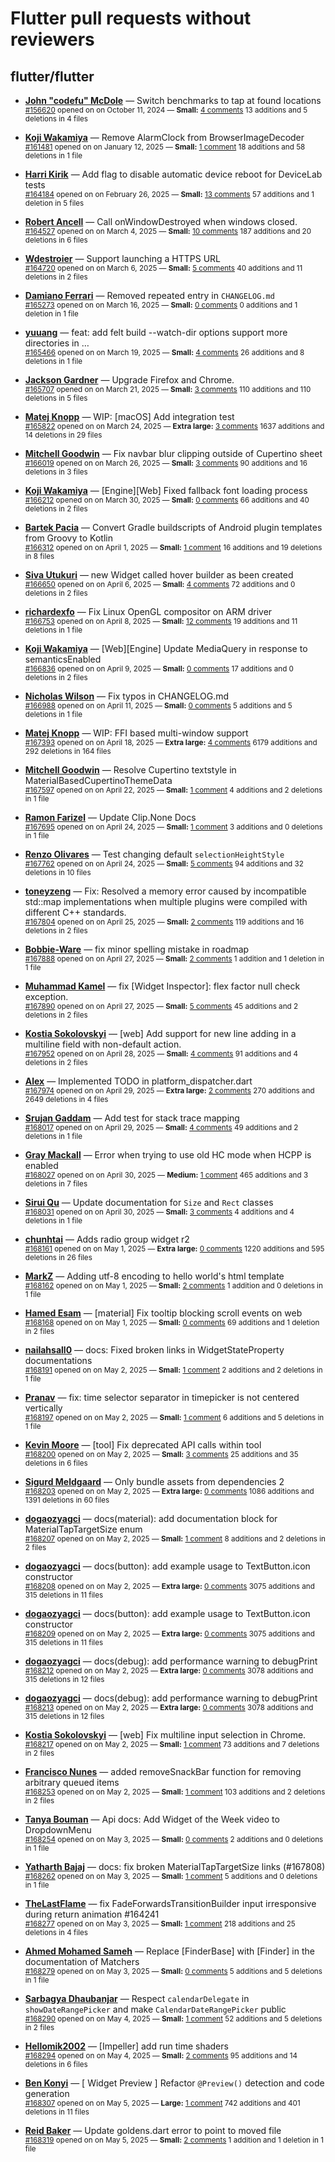 # Flutter pull requests without reviewers

## flutter/flutter

* **[John "codefu" McDole](https://github.com/jtmcdole)** &mdash; Switch benchmarks to tap at found locations<br />
  <sub>[#156620](https://github.com/flutter/flutter/pull/156620) opened on on October 11, 2024 &mdash; **Small:** [4 comments](https://github.com/flutter/flutter/pull/156620) 13 additions and 5 deletions in 4 files</sub><br />

* **[Koji Wakamiya](https://github.com/koji-1009)** &mdash; Remove AlarmClock from BrowserImageDecoder<br />
  <sub>[#161481](https://github.com/flutter/flutter/pull/161481) opened on on January 12, 2025 &mdash; **Small:** [1 comment](https://github.com/flutter/flutter/pull/161481) 18 additions and 58 deletions in 1 file</sub><br />

* **[Harri Kirik](https://github.com/harri35)** &mdash; Add flag to disable automatic device reboot for DeviceLab tests<br />
  <sub>[#164184](https://github.com/flutter/flutter/pull/164184) opened on on February 26, 2025 &mdash; **Small:** [13 comments](https://github.com/flutter/flutter/pull/164184) 57 additions and 1 deletion in 5 files</sub><br />

* **[Robert Ancell](https://github.com/robert-ancell)** &mdash; Call onWindowDestroyed when windows closed.<br />
  <sub>[#164527](https://github.com/flutter/flutter/pull/164527) opened on on March 4, 2025 &mdash; **Small:** [10 comments](https://github.com/flutter/flutter/pull/164527) 187 additions and 20 deletions in 6 files</sub><br />

* **[Wdestroier](https://github.com/Wdestroier)** &mdash; Support launching a HTTPS URL<br />
  <sub>[#164720](https://github.com/flutter/flutter/pull/164720) opened on on March 6, 2025 &mdash; **Small:** [5 comments](https://github.com/flutter/flutter/pull/164720) 40 additions and 11 deletions in 2 files</sub><br />

* **[Damiano Ferrari](https://github.com/ferraridamiano)** &mdash; Removed repeated entry in `CHANGELOG.md`<br />
  <sub>[#165273](https://github.com/flutter/flutter/pull/165273) opened on on March 16, 2025 &mdash; **Small:** [0 comments](https://github.com/flutter/flutter/pull/165273) 0 additions and 1 deletion in 1 file</sub><br />

* **[yuuang](https://github.com/zhangyuang)** &mdash; feat: add felt build --watch-dir options support more directories in …<br />
  <sub>[#165466](https://github.com/flutter/flutter/pull/165466) opened on on March 19, 2025 &mdash; **Small:** [4 comments](https://github.com/flutter/flutter/pull/165466) 26 additions and 8 deletions in 1 file</sub><br />

* **[Jackson Gardner](https://github.com/eyebrowsoffire)** &mdash; Upgrade Firefox and Chrome.<br />
  <sub>[#165707](https://github.com/flutter/flutter/pull/165707) opened on on March 21, 2025 &mdash; **Small:** [3 comments](https://github.com/flutter/flutter/pull/165707) 110 additions and 110 deletions in 5 files</sub><br />

* **[Matej Knopp](https://github.com/knopp)** &mdash; WIP: [macOS] Add integration test<br />
  <sub>[#165822](https://github.com/flutter/flutter/pull/165822) opened on on March 24, 2025 &mdash; **Extra large:** [3 comments](https://github.com/flutter/flutter/pull/165822) 1637 additions and 14 deletions in 29 files</sub><br />

* **[Mitchell Goodwin](https://github.com/MitchellGoodwin)** &mdash; Fix navbar blur clipping outside of Cupertino sheet<br />
  <sub>[#166019](https://github.com/flutter/flutter/pull/166019) opened on on March 26, 2025 &mdash; **Small:** [3 comments](https://github.com/flutter/flutter/pull/166019) 90 additions and 16 deletions in 3 files</sub><br />

* **[Koji Wakamiya](https://github.com/koji-1009)** &mdash; [Engine][Web] Fixed fallback font loading process<br />
  <sub>[#166212](https://github.com/flutter/flutter/pull/166212) opened on on March 30, 2025 &mdash; **Small:** [0 comments](https://github.com/flutter/flutter/pull/166212) 66 additions and 40 deletions in 2 files</sub><br />

* **[Bartek Pacia](https://github.com/bartekpacia)** &mdash; Convert Gradle buildscripts of Android plugin templates from Groovy to Kotlin<br />
  <sub>[#166312](https://github.com/flutter/flutter/pull/166312) opened on on April 1, 2025 &mdash; **Small:** [1 comment](https://github.com/flutter/flutter/pull/166312) 16 additions and 19 deletions in 8 files</sub><br />

* **[Siva Utukuri](https://github.com/UtukuriSiva)** &mdash; new Widget called hover builder as been created<br />
  <sub>[#166650](https://github.com/flutter/flutter/pull/166650) opened on on April 6, 2025 &mdash; **Small:** [4 comments](https://github.com/flutter/flutter/pull/166650) 72 additions and 0 deletions in 2 files</sub><br />

* **[richardexfo](https://github.com/richardexfo)** &mdash; Fix Linux OpenGL compositor on ARM driver<br />
  <sub>[#166753](https://github.com/flutter/flutter/pull/166753) opened on on April 8, 2025 &mdash; **Small:** [12 comments](https://github.com/flutter/flutter/pull/166753) 19 additions and 11 deletions in 1 file</sub><br />

* **[Koji Wakamiya](https://github.com/koji-1009)** &mdash; [Web][Engine] Update MediaQuery in response to semanticsEnabled<br />
  <sub>[#166836](https://github.com/flutter/flutter/pull/166836) opened on on April 9, 2025 &mdash; **Small:** [0 comments](https://github.com/flutter/flutter/pull/166836) 17 additions and 0 deletions in 2 files</sub><br />

* **[Nicholas Wilson](https://github.com/NicholasWilsonDEV)** &mdash; Fix typos in CHANGELOG.md<br />
  <sub>[#166988](https://github.com/flutter/flutter/pull/166988) opened on on April 11, 2025 &mdash; **Small:** [0 comments](https://github.com/flutter/flutter/pull/166988) 5 additions and 5 deletions in 1 file</sub><br />

* **[Matej Knopp](https://github.com/knopp)** &mdash; WIP: FFI based multi-window support<br />
  <sub>[#167393](https://github.com/flutter/flutter/pull/167393) opened on on April 18, 2025 &mdash; **Extra large:** [4 comments](https://github.com/flutter/flutter/pull/167393) 6179 additions and 292 deletions in 164 files</sub><br />

* **[Mitchell Goodwin](https://github.com/MitchellGoodwin)** &mdash; Resolve Cupertino textstyle in MaterialBasedCupertinoThemeData<br />
  <sub>[#167597](https://github.com/flutter/flutter/pull/167597) opened on on April 22, 2025 &mdash; **Small:** [1 comment](https://github.com/flutter/flutter/pull/167597) 4 additions and 2 deletions in 1 file</sub><br />

* **[Ramon Farizel](https://github.com/RamonFarizel)** &mdash; Update Clip.None Docs<br />
  <sub>[#167695](https://github.com/flutter/flutter/pull/167695) opened on on April 24, 2025 &mdash; **Small:** [1 comment](https://github.com/flutter/flutter/pull/167695) 3 additions and 0 deletions in 1 file</sub><br />

* **[Renzo Olivares](https://github.com/Renzo-Olivares)** &mdash; Test changing default `selectionHeightStyle`<br />
  <sub>[#167762](https://github.com/flutter/flutter/pull/167762) opened on on April 24, 2025 &mdash; **Small:** [5 comments](https://github.com/flutter/flutter/pull/167762) 94 additions and 32 deletions in 10 files</sub><br />

* **[toneyzeng](https://github.com/toneyzeng)** &mdash; Fix: Resolved a memory error caused by incompatible std::map implementations when multiple plugins were compiled with different C++ standards.<br />
  <sub>[#167804](https://github.com/flutter/flutter/pull/167804) opened on on April 25, 2025 &mdash; **Small:** [2 comments](https://github.com/flutter/flutter/pull/167804) 119 additions and 16 deletions in 2 files</sub><br />

* **[Bobbie-Ware](https://github.com/Bobbie-Ware)** &mdash; fix minor spelling mistake in roadmap<br />
  <sub>[#167888](https://github.com/flutter/flutter/pull/167888) opened on on April 27, 2025 &mdash; **Small:** [2 comments](https://github.com/flutter/flutter/pull/167888) 1 addition and 1 deletion in 1 file</sub><br />

* **[Muhammad Kamel](https://github.com/muhammadkamel)** &mdash; fix [Widget Inspector]: flex factor null check exception.<br />
  <sub>[#167890](https://github.com/flutter/flutter/pull/167890) opened on on April 27, 2025 &mdash; **Small:** [5 comments](https://github.com/flutter/flutter/pull/167890) 45 additions and 2 deletions in 2 files</sub><br />

* **[Kostia Sokolovskyi](https://github.com/ksokolovskyi)** &mdash; [web] Add support for new line adding in a multiline field with non-default action.<br />
  <sub>[#167952](https://github.com/flutter/flutter/pull/167952) opened on on April 28, 2025 &mdash; **Small:** [4 comments](https://github.com/flutter/flutter/pull/167952) 91 additions and 4 deletions in 2 files</sub><br />

* **[Alex](https://github.com/alexio-dev)** &mdash; Implemented TODO in platform_dispatcher.dart<br />
  <sub>[#167974](https://github.com/flutter/flutter/pull/167974) opened on on April 29, 2025 &mdash; **Extra large:** [2 comments](https://github.com/flutter/flutter/pull/167974) 270 additions and 2649 deletions in 4 files</sub><br />

* **[Srujan Gaddam](https://github.com/srujzs)** &mdash; Add test for stack trace mapping<br />
  <sub>[#168017](https://github.com/flutter/flutter/pull/168017) opened on on April 29, 2025 &mdash; **Small:** [4 comments](https://github.com/flutter/flutter/pull/168017) 49 additions and 2 deletions in 1 file</sub><br />

* **[Gray Mackall](https://github.com/gmackall)** &mdash; Error when trying to use old HC mode when HCPP is enabled<br />
  <sub>[#168027](https://github.com/flutter/flutter/pull/168027) opened on on April 30, 2025 &mdash; **Medium:** [1 comment](https://github.com/flutter/flutter/pull/168027) 465 additions and 3 deletions in 7 files</sub><br />

* **[Sirui Qu](https://github.com/stuuupidcat)** &mdash; Update documentation for `Size` and `Rect` classes<br />
  <sub>[#168031](https://github.com/flutter/flutter/pull/168031) opened on on April 30, 2025 &mdash; **Small:** [3 comments](https://github.com/flutter/flutter/pull/168031) 4 additions and 4 deletions in 1 file</sub><br />

* **[chunhtai](https://github.com/chunhtai)** &mdash; Adds radio group widget r2<br />
  <sub>[#168161](https://github.com/flutter/flutter/pull/168161) opened on on May 1, 2025 &mdash; **Extra large:** [0 comments](https://github.com/flutter/flutter/pull/168161) 1220 additions and 595 deletions in 26 files</sub><br />

* **[MarkZ](https://github.com/Markzipan)** &mdash; Adding utf-8 encoding to hello world's html template<br />
  <sub>[#168162](https://github.com/flutter/flutter/pull/168162) opened on on May 1, 2025 &mdash; **Small:** [2 comments](https://github.com/flutter/flutter/pull/168162) 1 addition and 0 deletions in 1 file</sub><br />

* **[Hamed Esam](https://github.com/Hamed233)** &mdash; [material] Fix tooltip blocking scroll events on web<br />
  <sub>[#168168](https://github.com/flutter/flutter/pull/168168) opened on on May 1, 2025 &mdash; **Small:** [0 comments](https://github.com/flutter/flutter/pull/168168) 69 additions and 1 deletion in 2 files</sub><br />

* **[nailahsall0](https://github.com/nailahsall0)** &mdash; docs: Fixed broken links in WidgetStateProperty documentations<br />
  <sub>[#168191](https://github.com/flutter/flutter/pull/168191) opened on on May 2, 2025 &mdash; **Small:** [1 comment](https://github.com/flutter/flutter/pull/168191) 2 additions and 2 deletions in 1 file</sub><br />

* **[Pranav](https://github.com/pranavo72bex)** &mdash; fix: time selector separator in timepicker is not centered vertically<br />
  <sub>[#168197](https://github.com/flutter/flutter/pull/168197) opened on on May 2, 2025 &mdash; **Small:** [1 comment](https://github.com/flutter/flutter/pull/168197) 6 additions and 5 deletions in 1 file</sub><br />

* **[Kevin Moore](https://github.com/kevmoo)** &mdash; [tool] Fix deprecated API calls within tool<br />
  <sub>[#168200](https://github.com/flutter/flutter/pull/168200) opened on on May 2, 2025 &mdash; **Small:** [3 comments](https://github.com/flutter/flutter/pull/168200) 25 additions and 35 deletions in 6 files</sub><br />

* **[Sigurd Meldgaard](https://github.com/sigurdm)** &mdash; Only bundle assets from dependencies 2<br />
  <sub>[#168203](https://github.com/flutter/flutter/pull/168203) opened on on May 2, 2025 &mdash; **Extra large:** [0 comments](https://github.com/flutter/flutter/pull/168203) 1086 additions and 1391 deletions in 60 files</sub><br />

* **[dogaozyagci](https://github.com/dogaozyagci)** &mdash; docs(material): add documentation block for MaterialTapTargetSize enum<br />
  <sub>[#168207](https://github.com/flutter/flutter/pull/168207) opened on on May 2, 2025 &mdash; **Small:** [1 comment](https://github.com/flutter/flutter/pull/168207) 8 additions and 2 deletions in 2 files</sub><br />

* **[dogaozyagci](https://github.com/dogaozyagci)** &mdash; docs(button): add example usage to TextButton.icon constructor<br />
  <sub>[#168208](https://github.com/flutter/flutter/pull/168208) opened on on May 2, 2025 &mdash; **Extra large:** [0 comments](https://github.com/flutter/flutter/pull/168208) 3075 additions and 315 deletions in 11 files</sub><br />

* **[dogaozyagci](https://github.com/dogaozyagci)** &mdash; docs(button): add example usage to TextButton.icon constructor<br />
  <sub>[#168209](https://github.com/flutter/flutter/pull/168209) opened on on May 2, 2025 &mdash; **Extra large:** [0 comments](https://github.com/flutter/flutter/pull/168209) 3075 additions and 315 deletions in 11 files</sub><br />

* **[dogaozyagci](https://github.com/dogaozyagci)** &mdash; docs(debug): add performance warning to debugPrint<br />
  <sub>[#168212](https://github.com/flutter/flutter/pull/168212) opened on on May 2, 2025 &mdash; **Extra large:** [0 comments](https://github.com/flutter/flutter/pull/168212) 3078 additions and 315 deletions in 12 files</sub><br />

* **[dogaozyagci](https://github.com/dogaozyagci)** &mdash; docs(debug): add performance warning to debugPrint<br />
  <sub>[#168213](https://github.com/flutter/flutter/pull/168213) opened on on May 2, 2025 &mdash; **Extra large:** [0 comments](https://github.com/flutter/flutter/pull/168213) 3078 additions and 315 deletions in 12 files</sub><br />

* **[Kostia Sokolovskyi](https://github.com/ksokolovskyi)** &mdash; [web] Fix multiline input selection in Chrome.<br />
  <sub>[#168217](https://github.com/flutter/flutter/pull/168217) opened on on May 2, 2025 &mdash; **Small:** [1 comment](https://github.com/flutter/flutter/pull/168217) 73 additions and 7 deletions in 2 files</sub><br />

* **[Francisco Nunes](https://github.com/heisenunes)** &mdash; added removeSnackBar function for removing arbitrary queued items<br />
  <sub>[#168253](https://github.com/flutter/flutter/pull/168253) opened on on May 2, 2025 &mdash; **Small:** [1 comment](https://github.com/flutter/flutter/pull/168253) 103 additions and 2 deletions in 2 files</sub><br />

* **[Tanya Bouman](https://github.com/tanyabouman)** &mdash; Api docs: Add Widget of the Week video to DropdownMenu<br />
  <sub>[#168254](https://github.com/flutter/flutter/pull/168254) opened on on May 3, 2025 &mdash; **Small:** [0 comments](https://github.com/flutter/flutter/pull/168254) 2 additions and 0 deletions in 1 file</sub><br />

* **[Yatharth Bajaj](https://github.com/Yatha04)** &mdash; docs: fix broken MaterialTapTargetSize links (#167808)<br />
  <sub>[#168262](https://github.com/flutter/flutter/pull/168262) opened on on May 3, 2025 &mdash; **Small:** [1 comment](https://github.com/flutter/flutter/pull/168262) 5 additions and 0 deletions in 1 file</sub><br />

* **[TheLastFlame](https://github.com/TheLastFlame)** &mdash; fix FadeForwardsTransitionBuilder input irresponsive during return animation #164241<br />
  <sub>[#168277](https://github.com/flutter/flutter/pull/168277) opened on on May 3, 2025 &mdash; **Small:** [1 comment](https://github.com/flutter/flutter/pull/168277) 218 additions and 25 deletions in 4 files</sub><br />

* **[Ahmed Mohamed Sameh](https://github.com/ahmedsameha1)** &mdash; Replace [FinderBase] with [Finder] in the documentation of Matchers<br />
  <sub>[#168279](https://github.com/flutter/flutter/pull/168279) opened on on May 3, 2025 &mdash; **Small:** [0 comments](https://github.com/flutter/flutter/pull/168279) 5 additions and 5 deletions in 1 file</sub><br />

* **[Sarbagya Dhaubanjar](https://github.com/sarbagyastha)** &mdash; Respect `calendarDelegate` in `showDateRangePicker` and make `CalendarDateRangePicker` public<br />
  <sub>[#168290](https://github.com/flutter/flutter/pull/168290) opened on on May 4, 2025 &mdash; **Small:** [1 comment](https://github.com/flutter/flutter/pull/168290) 52 additions and 5 deletions in 2 files</sub><br />

* **[Hellomik2002](https://github.com/Hellomik2002)** &mdash; [Impeller] add run time shaders<br />
  <sub>[#168294](https://github.com/flutter/flutter/pull/168294) opened on on May 4, 2025 &mdash; **Small:** [2 comments](https://github.com/flutter/flutter/pull/168294) 95 additions and 14 deletions in 6 files</sub><br />

* **[Ben Konyi](https://github.com/bkonyi)** &mdash; [ Widget Preview ] Refactor `@Preview()` detection and code generation<br />
  <sub>[#168307](https://github.com/flutter/flutter/pull/168307) opened on on May 5, 2025 &mdash; **Large:** [1 comment](https://github.com/flutter/flutter/pull/168307) 742 additions and 401 deletions in 11 files</sub><br />

* **[Reid Baker](https://github.com/reidbaker)** &mdash; Update goldens.dart error to point to moved file<br />
  <sub>[#168319](https://github.com/flutter/flutter/pull/168319) opened on on May 5, 2025 &mdash; **Small:** [2 comments](https://github.com/flutter/flutter/pull/168319) 1 addition and 1 deletion in 1 file</sub><br />


